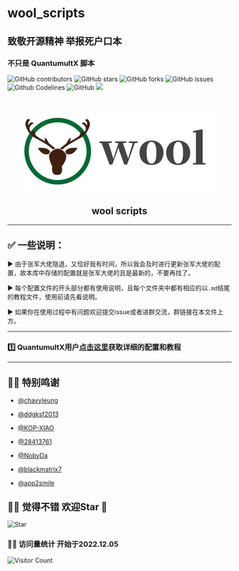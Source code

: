 # wool_scripts
## 致敬开源精神 举报死户口本

### 不只是 QuantumultX 脚本

![GitHub contributors](https://img.shields.io/github/contributors/fmz200/wool_scripts?style=for-the-badge)
![GitHub stars](https://img.shields.io/github/stars/fmz200/wool_scripts?color=ffd700&style=for-the-badge)
![GitHub forks](https://img.shields.io/github/forks/fmz200/wool_scripts?color=60c5ba&style=for-the-badge)
![GitHub issues](https://img.shields.io/github/issues/fmz200/wool_scripts?color=1E90FF&style=for-the-badge)
![Github Codelines](https://img.shields.io/tokei/lines/github/fmz200/wool_scripts?style=for-the-badge)
![GitHub](https://img.shields.io/github/license/fmz200/wool_scripts?style=for-the-badge)
[![](https://img.shields.io/badge/-t.me/quguanggao-3db6f1?style=for-the-badge&logo=Telegram&logoColor=2ca5e0)](https://t.me/quguanggao)

<br />

<p align="center">
  <a href="https://github.com/fmz200/wool_scripts">
    <img src="pic/logo/wool_logo.png" alt="Logo" width="448" height="180">
  </a>

<h2 align="center">wool scripts</h2>
</p>

---

## ✅ 一些说明：
▶️ 由于张军大佬隐退，又恰好我有时间，所以我会及时进行更新张军大佬的配置，故本库中存储的配置就是张军大佬的且是最新的，不要再找了。

▶️ 每个配置文件的开头部分都有使用说明，且每个文件夹中都有相应的以`.md`结尾的教程文件，使用前请先看说明。

▶️ 如果你在使用过程中有问题欢迎提交issue或者进群交流，群链接在本文件上方。

---

### 1️⃣ QuantumultX用户[点击这里](QuantumultX/README.md)获取详细的配置和教程

---

## 🧚‍♂️ 特别鸣谢
* [@chavyleung](https://github.com/chavyleung)

* [@ddgksf2013](https://github.com/ddgksf2013)

* [@KOP-XIAO](https://github.com/KOP-XIAO)

* [@28413761](https://github.com/fmz200)

* [@NobyDa](https://github.com/NobyDa)

* [@blackmatrix7](https://github.com/blackmatrix7)

* [@app2smile](https://github.com/app2smile)



## 🧚‍♀️ 觉得不错 欢迎Star 🌟

![Star](https://api.star-history.com/svg?repos=fmz200/wool_scripts&type=Date)

### 🧚‍♀️ 访问量统计 开始于2022.12.05
![Visitor Count](https://profile-counter.glitch.me/fmz200/count.svg)

